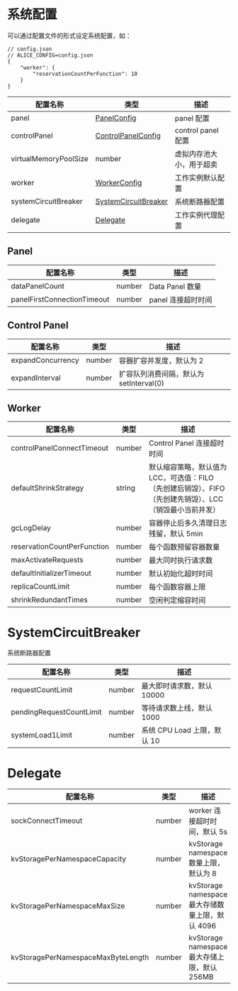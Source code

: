 # 系统配置

可以通过配置文件的形式设定系统配置，如：
```
// config.json
// ALICE_CONFIG=config.json
{
    "worker": {
        "reservationCountPerFunction": 10
    }
}
```
|配置名称|类型|描述|
|----|----|----|
|panel|[PanelConfig](#panel)|panel 配置|
|controlPanel|[ControlPanelConfig](#control-panel)|control panel 配置|
|virtualMemoryPoolSize|number|虚拟内存池大小，用于超卖|
|worker|[WorkerConfig](#worker)|工作实例默认配置|
|systemCircuitBreaker|[SystemCircuitBreaker](#systemcircuitbreaker)|系统断路器配置|
|delegate|[Delegate](#delegate)|工作实例代理配置|

## Panel
|配置名称|类型|描述|
|----|----|----|
|dataPanelCount|number|Data Panel 数量|
|panelFirstConnectionTimeout|number|panel 连接超时时间|

## Control Panel
|配置名称|类型|描述|
|----|----|----|
|expandConcurrency|number|容器扩容并发度，默认为 2|
|expandInterval|number|扩容队列消费间隔，默认为 setInterval(0)|

## Worker
|配置名称|类型|描述|
|----|----|----|
|controlPanelConnectTimeout|number|Control Panel 连接超时时间|
|defaultShrinkStrategy|string|默认缩容策略，默认值为 LCC，可选值：FILO（先创建后销毁）、FIFO（先创建先销毁）、LCC（销毁最小当前并发）|
|gcLogDelay|number|容器停止后多久清理日志残留，默认 5min|
|reservationCountPerFunction|number|每个函数预留容器数量|
|maxActivateRequests|number|最大同时执行请求数|
|defaultInitializerTimeout|number|默认初始化超时时间|
|replicaCountLimit|number|每个函数容器上限|
|shrinkRedundantTimes|number|空闲判定缩容时间|

# SystemCircuitBreaker
系统断路器配置

|配置名称|类型|描述|
|----|----|----|
|requestCountLimit|number|最大即时请求数，默认 10000|
|pendingRequestCountLimit|number|等待请求数上线，默认 1000|
|systemLoad1Limit|number|系统 CPU Load 上限，默认 10|

# Delegate

|配置名称|类型|描述|
|----|----|----|
|sockConnectTimeout|number|worker 连接超时时间，默认 5s|
|kvStoragePerNamespaceCapacity|number|kvStorage namespace 数量上限，默认为 8|
|kvStoragePerNamespaceMaxSize|number|kvStorage namespace 最大存储数量上限，默认 4096|
|kvStoragePerNamespaceMaxByteLength|number|kvStorage namespace 最大存储上限，默认 256MB|